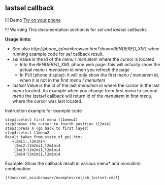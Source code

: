 ## lastsel callback

!!! Demo
    [Try on your phone](xml/cb_lastsel.xml)

!!! Warning
    This documentation section is for *sel* and *lastsel* callbacks

**Usage hints:**

* See also *http://phone_ip/minibrowser.htm?show=RENDERED_XML* when running example code for *sel* callback result.
* *sel* Value is the id of the *menu* / *menuitem* where the cursor is located
    * Into the *RENDERED_XML* phone web page: this will actually show the actual *menu* / *menuitem* id when you refresh the page 
    * In PUI (phone display): it will only show the first *menu* / *menuitem* id, when it is not in the first *menu* / *menuitem*
* *lastsel* Value is the id of the last *menuitem* id where the cursor in the last *menu* located. As example when you change from first *menu* to second *menu* the *lastsel* callback will return id of the *menuitem* in first *menu*, where the cursor was last located.

Instruction example for example code

```
step1:select first menu (l1menu1)
step2:move the cursor to fourth position (l2mi4)
step3:press X (go back to first layer)
step4:select l1menu2
Result taken from state_of_gui.htm:
   →l2mi1:,l2m1mi4
    l2mi2:l2m2mi1,l2m1mi4
    l2mi3:l2m2mi1,l2m1mi4
    l2mi4:l2m2mi1,l2m1mi4
```

Example: Show the callback result in various menu* and *menuitem* combination.

```xml
{!docs/xml_minibrowser/examples/xml/cb_lastsel.xml!}
```
